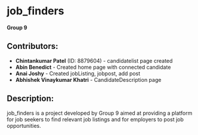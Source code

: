 # job_finders

**Group 9**

## Contributors:
- **Chintankumar Patel** (ID: 8879604) - candidatelist page created
- **Abin Benedict** - Created home page with connected candidate
- **Anai Joshy** - Created jobListing, jobpost, add post
- **Abhishek Vinaykumar Khatri** - CandidateDescription page

## Description:
job_finders is a project developed by Group 9 aimed at providing a platform for job seekers to find relevant job listings and for employers to post job opportunities.
